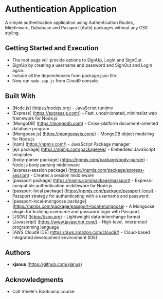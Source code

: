 # Authentication Application

A simple authentication application using Authentication Routes, Middleware, Dababase and Passport (Auth) packages without any CSS styling. 

## Getting Started and Execution

* The root page will provide options to SignUp, LogIn and SignOut.
* SignUp by creating a username and password and SignOut and LogIn again.
* Include all the dependencies from package.json file.
* Now run `node app.js` from Cloud9 console.

## Built With

* [Node.js] (https://nodejs.org) - JavaScript runtime
* [Express] (https://expressjs.com/) - Fast, unopinionated, minimalist web framework for Node.js
* [MongoDB] (https://mongodb.com) - Cross-platform document-oriented database program
* [Mongoose.js] (https://mongoosejs.com/) - MongoDB object modeling for Node.js
* [npm] (https://npmjs.com/) - JavaScript Package manager
* [ejs package] (https://npmjs.com/package/ejs) - Embedded JavaScript templates
* [body-parser package] (https://npmjs.com/package/body-parser) - Node.js body parsing middleware
* [express-session package] (https://npmjs.com/package/express-session) - Creates a session middleware
* [passport package] (https://npmjs.com/package/passport) - Express-compatible authentication middleware for Node.js
* [passport-local package] (https://npmjs.com/package/passport-local) - Passport strategy for authenticating with a username and password.
* [passport-local-mongoose package] (https://npmjs.com/package/passport-local-mongoose) - A Mongoose plugin for building username and password login with Passport.
* [JSON] (https://json.org) - Lightweight data-interchange format
* [Javascript] (https://www.javascript.com/) - High-level, interpreted programming language
* [AWS Cloud9 IDE] (https://aws.amazon.com/cloud9/) -  Cloud-based integrated development environment (IDE)

## Authors

* **xjanus** (https://github.com/xjanus)

## Acknowledgments

* Colt Steele's Bootcamp course
